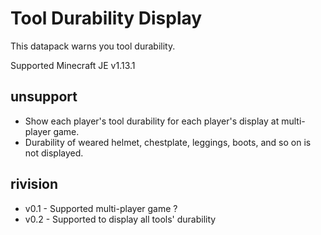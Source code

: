 # Tool Durability Display

This datapack warns you tool durability.

Supported Minecraft JE v1.13.1

## unsupport
 - Show each player's tool durability for each player's display at multi-player game.
 - Durability of weared helmet, chestplate, leggings, boots, and so on is not displayed.

## rivision
 - v0.1 - Supported multi-player game ?
 - v0.2 - Supported to display all tools' durability
